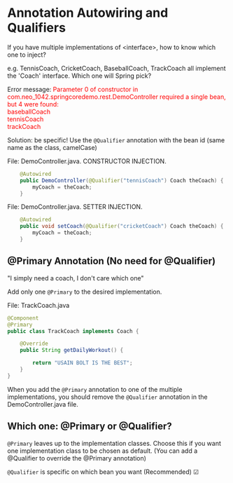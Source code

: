 # Annotation Autowiring and Qualifiers

If you have multiple implementations of \<interface\>, how to
know which one to inject?

e.g. TennisCoach, CricketCoach, BaseballCoach, TrackCoach all
implement the 'Coach' interface. Which one will Spring pick?

Error message:
<span style="color:red">
Parameter 0 of constructor in com.neo_1042.springcoredemo.rest.DemoController
required a single bean, but 4 were found:</br>
baseballCoach</br>
tennisCoach</br>
trackCoach
</span>

Solution: be specific! Use the ```@Qualifier``` annotation with
the bean id (same name as the class, camelCase)

File: DemoController.java. CONSTRUCTOR INJECTION.
```java
    @Autowired
    public DemoController(@Qualifier("tennisCoach") Coach theCoach) {
        myCoach = theCoach;
    }
```

File: DemoController.java. SETTER INJECTION.
```java
    @Autowired
    public void setCoach(@Qualifier("cricketCoach") Coach theCoach) {
        myCoach = theCoach;
    }
```

## @Primary Annotation (No need for @Qualifier)

"I simply need a coach, I don't care which one"

Add only one ```@Primary``` to the desired implementation.

File: TrackCoach.java
```java
@Component
@Primary
public class TrackCoach implements Coach {

    @Override
    public String getDailyWorkout() {

        return "USAIN BOLT IS THE BEST";
    }
}
```

When you add the ```@Primary``` annotation to one of the multiple
implementations, you should remove the ```@Qualifier``` annotation
in the DemoController.java file.

## Which one: @Primary or @Qualifier?

```@Primary``` leaves up to the implementation classes. Choose this
if you want one implementation class to be chosen as default.
(You can add a @Qualifier to override the @Primary annotation)

```@Qualifier``` is specific on which bean you want (Recommended) &#x2611;

